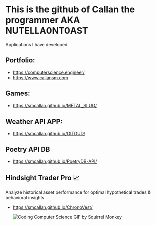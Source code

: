 # This is the github of Callan the programmer AKA NUTELLA0NT0AST

Applications I have developed

## Portfolio:
- https://computerscience.engineer/ 
- https://www.callansm.com

## Games:
- https://smcallan.github.io/METAL_SLUG/

## Weather API APP:
- https://smcallan.github.io/GITGUD/ 

## Poetry API DB
- https://smcallan.github.io/PoetryDB-API/

## Hindsight Trader Pro 📈
Analyze historical asset performance for optimal hypothetical trades & behavioral insights.
- https://smcallan.github.io/ChronoVest/



  ![Coding Computer Science GIF by Squirrel Monkey](https://github.com/user-attachments/assets/bcd49b33-a03c-4ce4-9fa6-3d2ac4a6e9fa)
